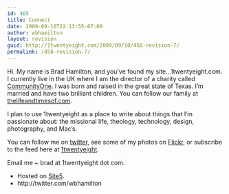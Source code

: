 ```yaml
---
id: 465
title: Connect
date: 2009-09-10T22:13:55-07:00
author: wbhamilton
layout: revision
guid: http://1twentyeight.com/2009/09/10/458-revision-7/
permalink: /458-revision-7/
---
```

Hi. My name is Brad Hamilton, and you&#8217;ve found my site&#8230;1twentyeight.com. I currently live in the UK where I am the director of a charity called [CommunityOne](http://www.communityone.org.uk). I was born and raised in the great state of Texas. I&#8217;m married and have two brilliant children. You can follow our family at [thelifeandtimesof.com](http://www.thelifeandtimesof.com).

I plan to use 1twentyeight as a place to write about things that I&#8217;m passionate about: the missional life, theology, technology, design, photography, and Mac&#8217;s.

You can follow me on [twitter](http://twitter.com/wbhamilton), see some of my photos on [Flickr](http://www.flickr.com/photos/thehuddle/), or subscribe to the feed here at [1twentyeight](http://feeds2.feedburner.com/1twentyeight).

Email me ~ brad <span class="low">at</span> 1twentyeight <span class="low">dot</span> com.

<ul class="connect">
  <li>
    Hosted <span class="low">on</span> <a title="Great Hosting" href="http://www.site5.com/in.php?id=17679">Site5</a>.
  </li>
  <li class="twitter32">
    http://twitter.com/wbhamilton
  </li>
</ul>